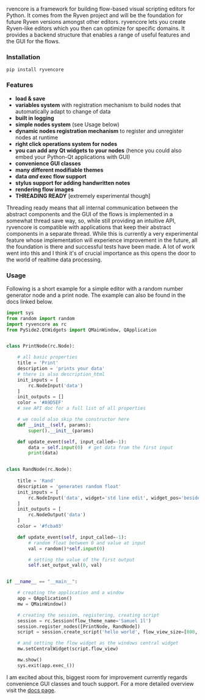 rvencore is a framework for building flow-based visual scripting editors for Python. It comes from the Ryven project and will be the foundation for future Ryven versions amongst other editors. ryvencore lets you create Ryven-like editors which you then can optimize for specific domains. It provides a backend structure that enables a range of useful features and the GUI for the flows.

### Installation

```
pip install ryvencore
```

### Features

- **load & save**
- **variables system** with registration mechanism to build nodes that automatically adapt to change of data
- **built in logging**
- **simple nodes system** (see Usage below)
- **dynamic nodes registration mechanism** to register and unregister nodes at runtime
- **right click operations system for nodes**
- **you can add any Qt widgets to your nodes** (hence you could also embed your Python-Qt applications with GUI)
- **convenience GUI classes**
- **many different modifiable themes**
- **data *and* exec flow support**
- **stylus support for adding handwritten notes**
- **rendering flow images**
- **THREADING READY** [extremely experimental though]

Threading ready means that all internal communication between the abstract components and the GUI of the flows is implemented in a somewhat thread save way, so, while still providing an intuitive API, ryvencore is compatible with applications that keep their abstract components in a separate thread. While this is currently a very experimental feature whose implementation will experience improvement in the future, all the foundation is there and successful tests have been made. A lot of work went into this and I think it's of crucial importance as this opens the door to the world of realtime data processing.

### Usage

Following is a short example for a simple editor with a random number generator node and a print node. The example can also be found in the docs linked below.

``` python
import sys
from random import random
import ryvencore as rc
from PySide2.QtWidgets import QMainWindow, QApplication


class PrintNode(rc.Node):

    # all basic properties
    title = 'Print'
    description = 'prints your data'
    # there is also description_html
    init_inputs = [
        rc.NodeInput('data')
    ]
    init_outputs = []
    color = '#A9D5EF'
    # see API doc for a full list of all properties

    # we could also skip the constructor here
    def __init__(self, params):
        super().__init__(params)

    def update_event(self, input_called=-1):
        data = self.input(0)  # get data from the first input
        print(data)


class RandNode(rc.Node):
    
    title = 'Rand'
    description = 'generates random float'
    init_inputs = [
        rc.NodeInput('data', widget='std line edit', widget_pos='besides')
    ]
    init_outputs = [
        rc.NodeOutput('data')
    ]
    color = '#fcba03'

    def update_event(self, input_called=-1):
        # random float between 0 and value at input
        val = random()*self.input(0)

        # setting the value of the first output
        self.set_output_val(0, val)


if __name__ == "__main__":

    # creating the application and a window
    app = QApplication()
    mw = QMainWindow()

    # creating the session, registering, creating script
    session = rc.Session(flow_theme_name='Samuel 1l')
    session.register_nodes([PrintNode, RandNode])
    script = session.create_script('hello world', flow_view_size=[800, 500])

    # and setting the flow widget as the windows central widget
    mw.setCentralWidget(script.flow_view)

    mw.show()
    sys.exit(app.exec_())
```

I am excited about this, biggest room for improvement currently regards convenience GUI classes and touch support. For a more detailed overview visit the [docs page](https://leon-thomm.github.io/ryvencore/).
